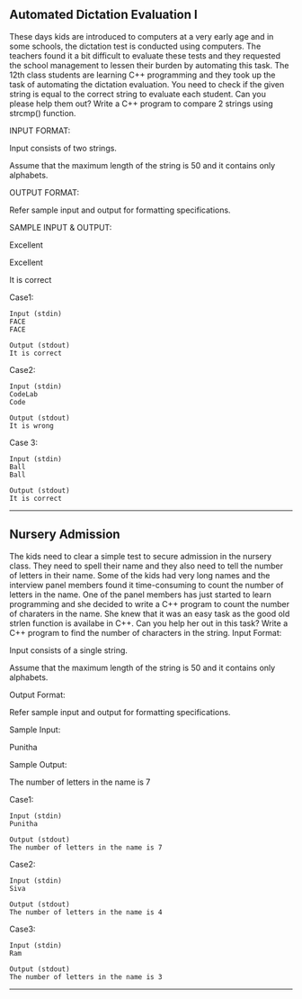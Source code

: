 ## Automated Dictation Evaluation I
These days kids are introduced to computers at a very early age and in some schools, the dictation test is conducted using computers. The teachers found it a bit difficult to evaluate these tests and they requested the school management to lessen their burden by automating this task. The 12th class students are learning C++ programming and they took up the task of automating the dictation evaluation. You need to check if the given string is equal to the correct string to evaluate each student. Can you please help them out? Write a C++ program to compare 2 strings using strcmp() function.

INPUT FORMAT:

Input consists of two strings.

Assume that the maximum length of the string is 50 and it contains only alphabets.

OUTPUT FORMAT:

Refer sample input and output for formatting specifications.

SAMPLE INPUT & OUTPUT:

Excellent

Excellent

It is correct

Case1: 
``` 
Input (stdin)
FACE
FACE

Output (stdout)
It is correct
```
Case2: 
```
Input (stdin)
CodeLab
Code

Output (stdout)
It is wrong
```
Case 3: 
```
Input (stdin)
Ball
Ball

Output (stdout)
It is correct
```

<hr>

## Nursery Admission
The kids need to clear a simple test to secure admission in the nursery class. They need to spell their name and they also need to tell the number of letters in their name. Some of the kids had very long names and the interview panel members found it time-consuming to count the number of letters in the name. One of the panel members has just started to learn programming and she decided to write a C++ program to count the number of charaters in the name. She knew that it was an easy task as the good old strlen function is availabe in C++. Can you help her out in this task? Write a C++ program to find the number of characters in the string.
Input Format:

Input consists of a single string. 

Assume that the maximum length of the string is 50 and it contains only alphabets.

Output Format:

Refer sample input and output for formatting specifications.

Sample Input:

Punitha

Sample Output:

The number of letters in the name is 7

Case1:
```
Input (stdin)
Punitha

Output (stdout)
The number of letters in the name is 7
```

Case2:
```
Input (stdin)
Siva

Output (stdout)
The number of letters in the name is 4
```

Case3:
```
Input (stdin)
Ram

Output (stdout)
The number of letters in the name is 3
```

<hr>